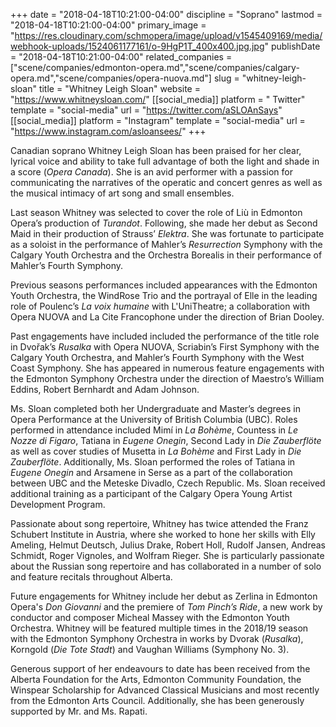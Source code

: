 +++
date = "2018-04-18T10:21:00-04:00"
discipline = "Soprano"
lastmod = "2018-04-18T10:21:00-04:00"
primary_image = "https://res.cloudinary.com/schmopera/image/upload/v1545409169/media/webhook-uploads/1524061177161/o-9HgP1T_400x400.jpg.jpg"
publishDate = "2018-04-18T10:21:00-04:00"
related_companies = ["scene/companies/edmonton-opera.md","scene/companies/calgary-opera.md","scene/companies/opera-nuova.md"]
slug = "whitney-leigh-sloan"
title = "Whitney Leigh Sloan"
website = "https://www.whitneysloan.com/"
[[social_media]]
platform = " Twitter"
template = "social-media"
url = "https://twitter.com/aSLOAnSays"
[[social_media]]
platform = "Instagram"
template = "social-media"
url = "https://www.instagram.com/asloansees/"
+++

Canadian soprano Whitney Leigh Sloan has been praised for her clear, lyrical voice and ability to take full advantage of both the light and shade in a score (*Opera Canada*). She is an avid performer with a passion for communicating the narratives of the operatic and concert genres as well as the musical intimacy of art song and small ensembles.

Last season Whitney was selected to cover the role of Liù in Edmonton Opera’s production of *Turandot*. Following, she made her debut as Second Maid in their production of Strauss’ *Elektra*. She was fortunate to participate as a soloist in the performance of Mahler’s *Resurrection* Symphony with the Calgary Youth Orchestra and the Orchestra Borealis in their performance of Mahler’s Fourth Symphony. 

Previous seasons performances included appearances with the Edmonton Youth Orchestra, the WindRose Trio and the portrayal of Elle in the leading role of Poulenc’s *La voix humaine* with L'UniTheatre; a collaboration with Opera NUOVA and La Cite Francophone under the direction of Brian Dooley.

Past engagements have included included the performance of the title role in Dvořak’s *Rusalka* with Opera NUOVA, Scriabin’s First Symphony with the Calgary Youth Orchestra, and Mahler’s Fourth Symphony with the West Coast Symphony. She has appeared in numerous feature engagements with the Edmonton Symphony Orchestra under the direction of Maestro’s William Eddins, Robert Bernhardt and Adam Johnson.

Ms. Sloan completed both her Undergraduate and Master’s degrees in Opera Performance at the University of British Columbia (UBC). Roles performed in attendance included Mimí in *La Bohème*, Countess in *Le Nozze di Figaro*, Tatiana in *Eugene Onegin*, Second Lady in *Die Zauberflöte* as well as cover studies of Musetta in *La Bohème* and First Lady in *Die Zauberflöte*. Additionally, Ms. Sloan performed the roles of Tatiana in *Eugene Onegin* and Arsamene in Serse as a part of the collaboration between UBC and the Meteske Divadlo, Czech Republic. Ms. Sloan received additional training as a participant of the Calgary Opera Young Artist Development Program.

Passionate about song repertoire, Whitney has twice attended the Franz Schubert Institute in Austria, where she worked to hone her skills with Elly Ameling, Helmut Deutsch, Julius Drake, Robert Holl, Rudolf Jansen, Andreas Schmidt, Roger Vignoles, and Wolfram Rieger. She is particularly passionate about the Russian song repertoire and has collaborated in a number of solo and feature recitals throughout Alberta.

Future engagements for Whitney include her debut as Zerlina in Edmonton Opera's *Don Giovanni* and the premiere of *Tom Pinch’s Ride*, a new work by conductor and composer Micheal Massey with the Edmonton Youth Orchestra. Whitney will be featured multiple times in the 2018/19 season with the Edmonton Symphony Orchestra in works by Dvorak (*Rusalka*), Korngold (*Die Tote Stadt*) and Vaughan Williams (Symphony No. 3).

 

Generous support of her endeavours to date has been received from the Alberta Foundation for the Arts, Edmonton Community Foundation, the Winspear Scholarship for Advanced Classical Musicians and most recently from the Edmonton Arts Council. Additionally, she has been generously supported by Mr. and Ms. Rapati. 
